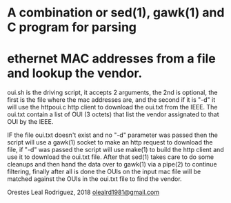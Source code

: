   # A combination or sed(1), gawk(1) and C program for parsing 
  # ethernet MAC addresses from a file and lookup the vendor.

  oui.sh is the driving script, it accepts 2 arguments, the 
  2nd is optional, the first is the file where the mac 
  addresses are, and the second if it is "-d" it will use
  the httpoui.c http client to download the oui.txt from
  the IEEE. The oui.txt contain a list of OUI (3 octets) that
  list the vendor assignated to that OUI by the IEEE.
 
  IF the file oui.txt doesn't exist and no "-d" parameter was
  passed then the script will use a gawk(1) socket to make
  an http request to download the file, if "-d" was passed 
  the script will use make(1) to build the http client and
  use it to download the oui.txt file. After that sed(1) takes
  care to do some cleanups and then hand the data over to
  gawk(1) via a pipe(2) to continue filtering, finally after
  all is done the OUIs on the input mac file will be matched
  against the OUIs in the oui.txt file to find the vendor.

  Orestes Leal Rodriguez, 2018 <olealrd1981@gmail.com>
